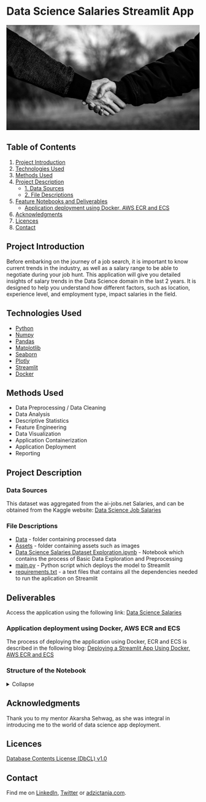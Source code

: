 # Data Science Salaries Streamlit App
![project_header](https://github.com/adzict/data_science_salaries/blob/main/assets/handshake_banner_1.jpg)

## Table of Contents

1. [ Project Introduction ](#Project_Introduction)
2. [ Technologies Used ](#Technologies_Used)    
3. [ Methods Used ](#Methods_Used)
4. [ Project Description ](#Project_Description)
   * [ 1. Data Sources ](#Data_Sources)
   * [ 2. File Descriptions ](#File_Descriptions) 
5. [ Feature Notebooks and Deliverables ](#Notebooks_deliverables)
   * [ Application deployment using Docker, AWS ECR and ECS ](#Deployment)
6. [ Acknowledgments ](#Acknowledgments)
7. [ Licences ](#Licences)
8. [ Contact ](#Contact)

## Project Introduction
<a name="Project_Introduction"></a>
<a name=""></a>

Before embarking on the journey of a job search, it is important to know current trends in the industry, as well as a salary range to be able to negotiate during your job hunt. This application will give you detailed insights of salary trends in the Data Science domain in the last 2 years. It is designed to help you understand how different factors, such as location, experience level, and employment type, impact salaries in the field.

## Technologies Used
<a name="Technologies_Used"></a>

* [Python](https://www.python.org/)
* [Numpy](https://numpy.org/)
* [Pandas](https://pandas.pydata.org/)
* [Matplotlib](https://matplotlib.org/)
* [Seaborn](https://seaborn.pydata.org/)
* [Plotly](https://plotly.com/)
* [Streamlit](https://streamlit.io/)
* [Docker](https://www.docker.com/)

## Methods Used
<a name="Methods_Used"></a>

* Data Preprocessing / Data Cleaning
* Data Analysis
* Descriptive Statistics
* Feature Engineering
* Data Visualization
* Application Containerization
* Application Deployment
* Reporting


## Project Description
<a name="Project_Description"></a>


### Data Sources
<a name="Data_Sources"></a>

This dataset was aggregated from the ai-jobs.net Salaries, and can be obtained from the Kaggle website: [Data Science Job Salaries](https://www.kaggle.com/datasets/ruchi798/data-science-job-salaries)

### File Descriptions
<a name="File_Descriptions"></a>

* [Data](https://github.com/adzict/data_science_salaries/tree/main/data) - folder containing processed data
* [Assets](https://github.com/adzict/data_science_salaries/tree/main/assets) - folder containing assets such as images
* [Data Science Salaries Dataset Exploration.ipynb](https://github.com/adzict/data_science_salaries/blob/main/Data%20Science%20Salaries%20Dataset%20Exploration.ipynb) - Notebook which contains the process of Basic Data Exploration and Preprocessing
* [main.py](https://github.com/adzict/data_science_salaries/blob/main/main.py) - Python script which deploys the model to Streamlit
* [requirements.txt](https://github.com/adzict/data_science_salaries/blob/main/requirements.txt) - a text files that contains all the dependencies needed to run the aplication on Streamlit


## Deliverables
<a name="Notebooks_deliverables"></a>

Access the application using the following link: [Data Science Salaries](https://adzict-data-science-salaries.streamlit.app/)

### Application deployment using Docker, AWS ECR and ECS
<a name="Deployment"></a>

The process of deploying the application using Docker, ECR and ECS is described in the following blog: [Deploying a Streamlit App Using Docker, AWS ECR and ECS](https://medium.com/@adzic-tanja/deploying-a-streamlit-app-using-docker-aws-ecr-and-ec2-ad6c15a0b225)

### Structure of the Notebook
<details>
   <summary>Collapse</summary>

      Data Science Salaries Dataset Exploration

        + Imports
        + Data
        + Basic EDA
            1. Missing Values
            2. Quantative Data
            3. Qualitative Data
        + Feature Engineering
            1. Adding coordinates for countries
            2. Adding new column with country names
            3. Adding new column with user experience
            4. Adding new column with employment type
            5. Replacing remote ratio numbers with names
            6. Replacing values in the company size
            7. Saving the final dataset
        + Example of a User Choice in the App
        + Salary ranges per chosen domain
            1. Example histogram with all domains with salary values in seaborn
        + Average salaries per chosen experience type
        + Experience level and Type of Employment
        + Highest salaries per domain per employment type
        + Choroplet world map showing the average salaries per country
        + Company size and average salary
        + Top 5 job postings in a chosen domain
</details> 


## Acknowledgments
<a name="Acknowledgments"></a>
Thank you to my mentor Akarsha Sehwag, as she was integral in introducing me to the world of data science app deployment.


## Licences
<a name="Licences"></a>

[Database Contents License (DbCL) v1.0](https://opendatacommons.org/licenses/dbcl/1-0/)

## Contact
<a name="Contact"></a>

Find me on [LinkedIn](https://www.linkedin.com/in/tanja-ad%C5%BEi%C4%87/), [Twitter](https://twitter.com/adzic_tanja) or [adzictanja.com](https://www.adzictanja.com/).